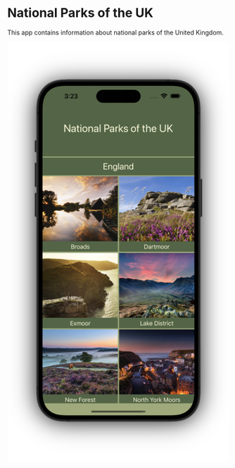 # National Parks of the UK
This app contains information about national parks of the United Kingdom.

<p align="center">
    <img src="media/parks_screenshot.png", width="900">
</p>